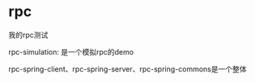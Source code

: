 # rpc
我的rpc测试


rpc-simulation: 是一个模拟rpc的demo

rpc-spring-client、rpc-spring-server、rpc-spring-commons是一个整体
